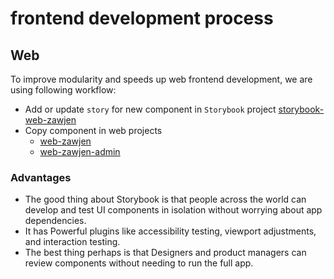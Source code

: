 # frontend development process

## Web

To improve modularity and speeds up web frontend development, we are using following workflow:

- Add or update `story` for new component in `Storybook` project [storybook-web-zawjen](https://github.com/zawjen/storybook-web-zawjen)
- Copy component in web projects
  - [web-zawjen](https://github.com/zawjen/web-zawjen)
  - [web-zawjen-admin](https://github.com/zawjen/web-zawjen-admin)

### Advantages

- The good thing about Storybook is that people across the world can develop and test UI components in isolation without worrying about app dependencies. 
- It has Powerful plugins like accessibility testing, viewport adjustments, and interaction testing. 
- The best thing perhaps is that Designers and product managers can review components without needing to run the full app.